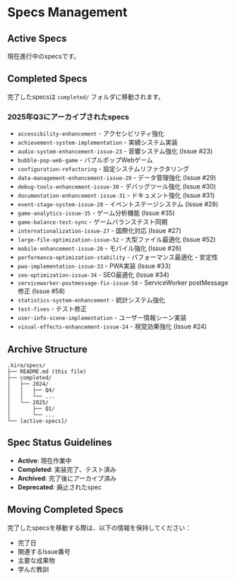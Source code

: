 # Specs Management

## Active Specs
現在進行中のspecsです。

## Completed Specs
完了したspecsは `completed/` フォルダに移動されます。

### 2025年Q3にアーカイブされたspecs
- `accessibility-enhancement` - アクセシビリティ強化
- `achievement-system-implementation` - 実績システム実装
- `audio-system-enhancement-issue-23` - 音響システム強化 (Issue #23)
- `bubble-pop-web-game` - バブルポップWebゲーム
- `configuration-refactoring` - 設定システムリファクタリング
- `data-management-enhancement-issue-29` - データ管理強化 (Issue #29)
- `debug-tools-enhancement-issue-30` - デバッグツール強化 (Issue #30)
- `documentation-enhancement-issue-31` - ドキュメント強化 (Issue #31)
- `event-stage-system-issue-28` - イベントステージシステム (Issue #28)
- `game-analytics-issue-35` - ゲーム分析機能 (Issue #35)
- `game-balance-test-sync` - ゲームバランステスト同期
- `internationalization-issue-27` - 国際化対応 (Issue #27)
- `large-file-optimization-issue-52` - 大型ファイル最適化 (Issue #52)
- `mobile-enhancement-issue-26` - モバイル強化 (Issue #26)
- `performance-optimization-stability` - パフォーマンス最適化・安定性
- `pwa-implementation-issue-33` - PWA実装 (Issue #33)
- `seo-optimization-issue-34` - SEO最適化 (Issue #34)
- `serviceworker-postmessage-fix-issue-58` - ServiceWorker postMessage修正 (Issue #58)
- `statistics-system-enhancement` - 統計システム強化
- `test-fixes` - テスト修正
- `user-info-scene-implementation` - ユーザー情報シーン実装
- `visual-effects-enhancement-issue-24` - 視覚効果強化 (Issue #24)

## Archive Structure
```
.kiro/specs/
├── README.md (this file)
├── completed/
│   ├── 2024/
│   │   ├── Q4/
│   │   └── ...
│   └── 2025/
│       ├── Q1/
│       └── ...
└── [active-specs]/
```

## Spec Status Guidelines
- **Active**: 現在作業中
- **Completed**: 実装完了、テスト済み
- **Archived**: 完了後にアーカイブ済み
- **Deprecated**: 廃止されたspec

## Moving Completed Specs
完了したspecsを移動する際は、以下の情報を保持してください：
- 完了日
- 関連するIssue番号
- 主要な成果物
- 学んだ教訓